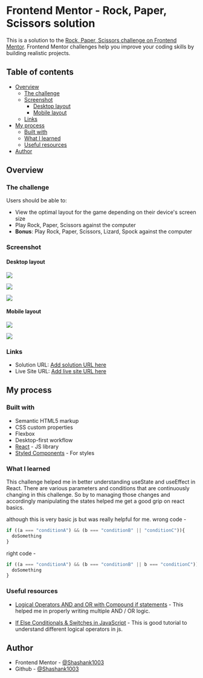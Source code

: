 # Frontend Mentor - Rock, Paper, Scissors solution

This is a solution to the [Rock, Paper, Scissors challenge on Frontend Mentor](https://www.frontendmentor.io/challenges/rock-paper-scissors-game-pTgwgvgH). Frontend Mentor challenges help you improve your coding skills by building realistic projects. 

## Table of contents

- [Overview](#overview)
  - [The challenge](#the-challenge)
  - [Screenshot](#screenshot)
    - [Desktop layout](#desktop-layout)
    - [Mobile layout](#mobile-layout)
  - [Links](#links)
- [My process](#my-process)
  - [Built with](#built-with)
  - [What I learned](#what-i-learned)
  - [Useful resources](#useful-resources)
- [Author](#author)

## Overview

### The challenge

Users should be able to:

- View the optimal layout for the game depending on their device's screen size
- Play Rock, Paper, Scissors against the computer
- **Bonus**: Play Rock, Paper, Scissors, Lizard, Spock against the computer

### Screenshot

#### Desktop layout
![](./firstScreen_normalMode.png)

![](./firstScreen_advancedMode.png)

![](./secondScreen_normalMode.png)


#### Mobile layout
![](./firstScreen_mobile.png)

![](./secondScreen_mobile.png)


### Links

- Solution URL: [Add solution URL here](https://your-solution-url.com)
- Live Site URL: [Add live site URL here](https://your-live-site-url.com)

## My process

### Built with

- Semantic HTML5 markup
- CSS custom properties
- Flexbox
- Desktop-first workflow
- [React](https://reactjs.org/) - JS library
- [Styled Components](https://styled-components.com/) - For styles

### What I learned

This challenge helped me in better understanding useState and useEffect in React. There are various parameters and conditions that are continuously changing in this challenge. So by to managing those changes and accordingly manipulating the states helped me get a good grip on react basics.

although this is very basic js but was really helpful for me.
wrong code -

```js
if ((a === "conditionA") && (b === "conditionB" || "conditionC")){
  doSomething
}
```
right code -

```js
if ((a === "conditionA") && (b === "conditionB" || b === "conditionC")){
  doSomething
}
```
### Useful resources

- [Logical Operators AND and OR with Compound if statements](https://www.youtube.com/watch?v=OLXyquuM05Q) - This helped me in properly writing multiple AND / OR logic.

- [If Else Conditionals & Switches in JavaScript](https://www.youtube.com/watch?v=vaZpDYOuprA&t=920s) - This is good tutorial to understand different logical operators in js. 

## Author

- Frontend Mentor - [@Shashank1003](https://www.frontendmentor.io/profile/Shashank1003)
- Github - [@Shashank1003](https://github.com/Shashank1003)
